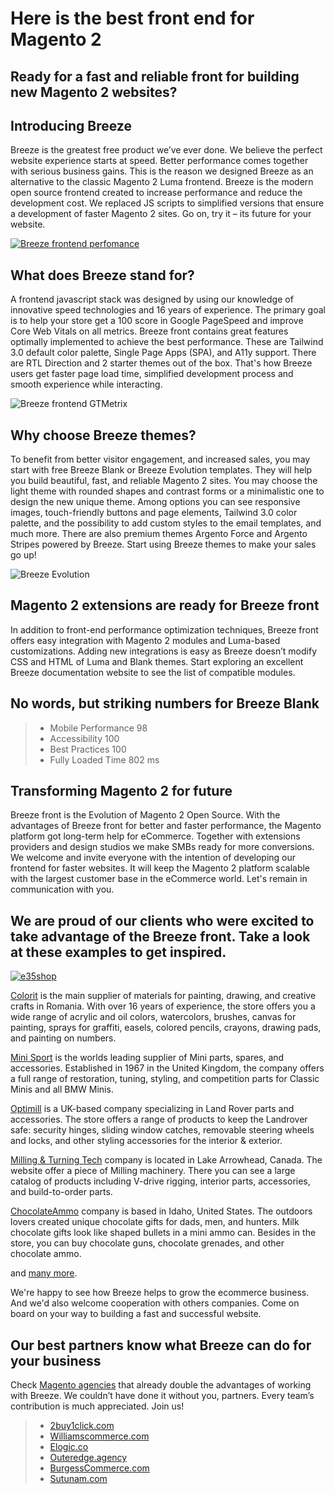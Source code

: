 # Here is the best front end for Magento 2

## Ready for a fast and reliable front for building new Magento 2 websites? 
## Introducing Breeze 

Breeze is the greatest free product we’ve ever done. We believe the perfect website experience starts at speed. Better performance comes together with serious business gains. This is the reason we designed Breeze as an alternative to the classic Magento 2  Luma frontend. Breeze is the modern open source frontend created to increase performance and reduce the development cost. We replaced JS scripts to simplified versions that ensure a development of faster Magento 2 sites. Go on, try it – its future for your website.

[![Breeze frontend perfomance](/assets/img/introducing-breeze/breeze_blank_pagespeed.png)](https://pagespeed.web.dev/report?url=https%3A%2F%2Fbreeze.swissupdemo.com%2Fbreeze_blank%2F&form_factor=mobile)

## What does Breeze stand for?

A frontend javascript stack was designed by using our knowledge of innovative speed technologies and 16 years of experience. The primary goal is to help your store get a 100 score in Google PageSpeed and improve Core Web Vitals on all metrics. Breeze front contains great features optimally implemented to achieve the best performance. These are Tailwind 3.0 default color palette, Single Page Apps (SPA), and A11y support. There are RTL Direction and 2 starter themes out of the box. That's how Breeze users get faster page load time, simplified development process and smooth experience while interacting.

![Breeze frontend GTMetrix](/assets/img/introducing-breeze/breeze_blank_gtmetrix.png)

## Why choose Breeze themes?
 
To benefit from better visitor engagement, and increased sales, you may start with free Breeze Blank or Breeze Evolution templates. They will help you build beautiful, fast, and reliable Magento 2 sites. You may choose the light theme with rounded shapes and contrast forms or a minimalistic one to design the new unique theme. Among options you can see responsive images, touch-friendly buttons and page elements, Tailwind 3.0 color palette, and the possibility to add custom styles to the email templates, and much more. There are also premium themes Argento Force and Argento Stripes powered by Breeze. Start using Breeze themes to make your sales go up!

![Breeze Evolution](/assets/img/introducing-breeze/breeze_evolution_home_page.png)

## Magento 2 extensions are ready for Breeze front

In addition to front-end performance optimization techniques, Breeze front offers easy integration with Magento 2 modules and Luma-based customizations.  Adding new integrations is easy as Breeze doesn’t modify CSS and HTML of Luma and Blank themes. Start exploring an excellent Breeze documentation website to see the list of compatible modules. 

## No words, but striking numbers for Breeze Blank

> - Mobile Performance 98
> - Accessibility 100
> - Best Practices 100
> - Fully Loaded Time 802 ms

## Transforming Magento 2 for future

Breeze front is  the Evolution of Magento 2 Open Source. With the advantages of Breeze front for better and faster performance, the Magento platform got long-term help for eCommerce. Together with extensions providers and design studios we make SMBs ready for more conversions. We welcome and invite everyone with the intention of developing our frontend for faster websites. It will keep the Magento 2 platform scalable with the largest customer base in the eCommerce world. Let's remain in communication with you.

## We are proud of our clients who were excited to take advantage of the Breeze front. Take a look at these examples to get inspired.

[![e35shop](/assets/img/introducing-breeze/e35_home_page_screenshot.png)](https://www.e35shop.com/)

[Colorit](https://colorit.ro/) is the main supplier of materials for painting, drawing, and creative crafts in Romania. With over 16 years of experience, the store offers you a wide range of acrylic and oil colors, watercolors, brushes, canvas for painting, sprays for graffiti, easels, colored pencils, crayons, drawing pads, and painting on numbers.

[Mini Sport](https://www.minisport.com/) is the worlds leading supplier of Mini parts, spares, and accessories. Established in 1967 in the United Kingdom, the company offers a full range of restoration, tuning, styling, and competition parts for Classic Minis and all BMW Minis.

[Optimill](https://www.optimill-uk.com/) is a UK-based company specializing in Land Rover parts and accessories. The store offers a range of products to keep the Landrover safe: security hinges, sliding window catches, removable steering wheels and locks, and other styling accessories for the interior & exterior. 

[Milling & Turning Tech](https://millingandturningtech.com/) company is located in Lake Arrowhead, Canada. The website offer a piece of Milling machinery. There you can see a large catalog of products including V-drive rigging, interior parts, accessories, and build-to-order parts. 

[ChocolateAmmo](https://www.chocolateammo.com/) company is based in Idaho, United States. The outdoors lovers created unique chocolate gifts for dads, men, and hunters. Milk chocolate gifts look like shaped bullets in a mini ammo can. Besides in the store, you can buy chocolate guns, chocolate grenades, and other chocolate ammo. 

and [many more](https://breezefront.com/showcase).

We're happy to see how Breeze helps to grow the ecommerce business. And we'd also welcome cooperation with others companies. Come on board on your way to building a fast and successful website.

## Our best partners know what Breeze can do for your business

Check [Magento agencies](https://breezefront.com/partners) that already double the advantages of working with Breeze. We couldn’t have done it without you, partners. Every team’s contribution is much appreciated. Join us!

> - [2buy1click.com](https://2buy1click.com)
> - [Williamscommerce.com](https://williamscommerce.com)
> - [Elogic.co](https://elogic.co)
> - [Outeredge.agency](https://Outeredge.agency)
> - [BurgessCommerce.com](https://BurgessCommerce.com)
> - [Sutunam.com](https://Sutunam.com)
